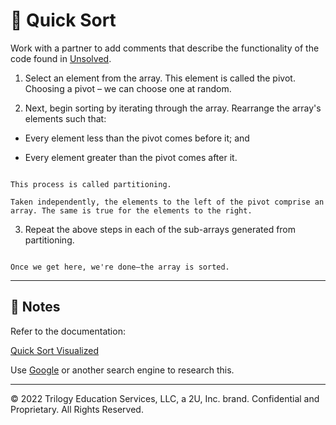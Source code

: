 # 📐 Quick Sort

Work with a partner to add comments that describe the functionality of the code found in [Unsolved](./code-review).

1. Select an element from the array. This element is called the pivot. 
Choosing a pivot – we can choose one at random.

2. Next, begin sorting by iterating through the array. Rearrange the array's elements such that:

* Every element less than the pivot comes before it; and

* Every element greater than the pivot comes after it.

```This puts the pivot in the right place—i.e., this is where the pivot will appear when the array is finally sorted.

This process is called partitioning.

Taken independently, the elements to the left of the pivot comprise an array. The same is true for the elements to the right.
```

3. Repeat the above steps in each of the sub-arrays generated from partitioning.


```Since these sub-arrays get smaller with each iteration, we'll eventually try to sort arrays with one element.

Once we get here, we're done—the array is sorted.
```


---

## 📝 Notes

Refer to the documentation: 

[Quick Sort Visualized](https://www.hackerearth.com/practice/algorithms/sorting/quick-sort/visualize/)


Use [Google](https://www.google.com) or another search engine to research this.

---
© 2022 Trilogy Education Services, LLC, a 2U, Inc. brand. Confidential and Proprietary. All Rights Reserved.




